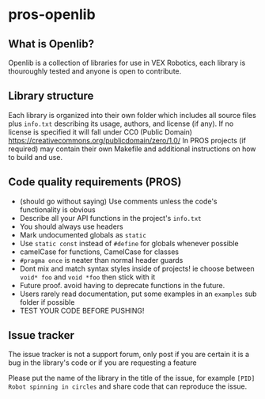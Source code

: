 # pros-openlib

## What is Openlib?
Openlib is a collection of libraries for use in VEX Robotics, each library is thouroughly tested and anyone is open to contribute.

## Library structure
Each library is organized into their own folder which includes all source files plus `info.txt` describing its usage, authors, and license (if any).
If no license is specified it will fall under CC0 (Public Domain) https://creativecommons.org/publicdomain/zero/1.0/
In PROS projects (if required) may contain their own Makefile and additional instructions on how to build and use.

## Code quality requirements (PROS)
* (should go without saying) Use comments unless the code's functionality is obvious
* Describe all your API functions in the project's `info.txt`
* You should always use headers
* Mark undocumented globals as `static`
* Use `static const` instead of `#define` for globals whenever possible
* camelCase for functions, CamelCase for classes
* `#pragma once` is neater than normal header guards
* Dont mix and match syntax styles inside of projects! ie choose between `void* foo` and `void *foo` then stick with it
* Future proof. avoid having to deprecate functions in the future.
* Users rarely read documentation, put some examples in an `examples` sub folder if possible
* TEST YOUR CODE BEFORE PUSHING!

## Issue tracker
The issue tracker is not a support forum, only post if you are certain it is a bug in the library's code or if you are requesting a feature

Please put the name of the library in the title of the issue, for example `[PID] Robot spinning in circles` and share code that can reproduce the issue.
